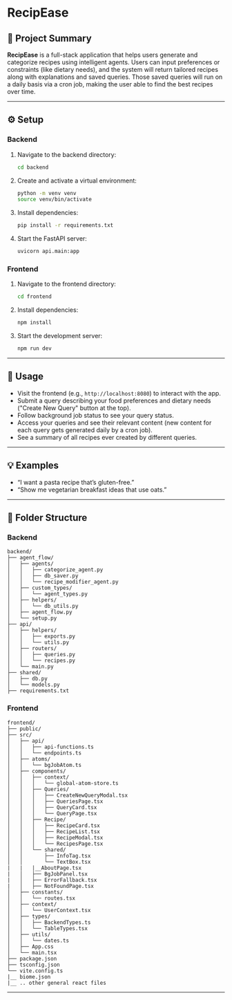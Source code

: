 # RecipEase

## 📝 Project Summary

**RecipEase** is a full-stack application that helps users generate and categorize recipes using intelligent agents. Users can input preferences or constraints (like dietary needs), and the system will return tailored recipes along with explanations and saved queries. Those saved queries will run on a daily basis via a cron job, making the user able to find the best recipes over time.

---

## ⚙️ Setup

### Backend

1. Navigate to the backend directory:
   ```bash
   cd backend
   ```

2. Create and activate a virtual environment:
   ```bash
   python -m venv venv
   source venv/bin/activate
   ```

3. Install dependencies:
   ```bash
   pip install -r requirements.txt
   ```

4. Start the FastAPI server:
   ```bash
   uvicorn api.main:app
   ```

### Frontend

1. Navigate to the frontend directory:
   ```bash
   cd frontend
   ```

2. Install dependencies:
   ```bash
   npm install
   ```

3. Start the development server:
   ```bash
   npm run dev
   ```

---

## 🚀 Usage

- Visit the frontend (e.g., `http://localhost:8080`) to interact with the app.
- Submit a query describing your food preferences and dietary needs ("Create New Query" button at the top).
- Follow background job status to see your query status. 
- Access your queries and see their relevant content (new content for each query gets generated daily by a cron job).
- See a summary of all recipes ever created by different queries.
---

## 💡 Examples

- “I want a pasta recipe that’s gluten-free.”
- “Show me vegetarian breakfast ideas that use oats.”

---

## 📁 Folder Structure

### Backend

```
backend/
├── agent_flow/
│   ├── agents/
│   │   ├── categorize_agent.py
│   │   ├── db_saver.py
│   │   └── recipe_modifier_agent.py
│   ├── custom_types/
│   │   └── agent_types.py
│   ├── helpers/
│   │   └── db_utils.py
│   ├── agent_flow.py
│   └── setup.py
├── api/
│   ├── helpers/
│   │   ├── exports.py
│   │   └── utils.py
│   ├── routers/
│   │   ├── queries.py
│   │   └── recipes.py
│   └── main.py
├── shared/
│   ├── db.py
│   └── models.py
├── requirements.txt
```

### Frontend

```
frontend/
├── public/
├── src/
│   ├── api/
│   │   ├── api-functions.ts
│   │   └── endpoints.ts
│   ├── atoms/
│   │   └── bgJobAtom.ts
│   ├── components/
│   │   ├── context/
│   │   │   └── global-atom-store.ts
│   │   ├── Queries/
│   │   │   ├── CreateNewQueryModal.tsx
│   │   │   ├── QueriesPage.tsx
│   │   │   ├── QueryCard.tsx
│   │   │   └── QueryPage.tsx
│   │   ├── Recipe/
│   │   │   ├── RecipeCard.tsx
│   │   │   ├── RecipeList.tsx
│   │   │   ├── RecipeModal.tsx
│   │   │   └── RecipesPage.tsx
│   │   └── shared/
│   │       ├── InfoTag.tsx
│   │       └── TextBox.tsx
|   |   |__AboutPage.tsx
|   │   ├── BgJobPanel.tsx
|   │   ├── ErrorFallback.tsx
|   │   ├── NotFoundPage.tsx
│   ├── constants/
│   │   └── routes.tsx
│   ├── context/
│   │   └── UserContext.tsx
│   ├── types/
│   │   ├── BackendTypes.ts
│   │   └── TableTypes.tsx
│   ├── utils/
│   │   └── dates.ts
│   ├── App.css
│   └── main.tsx
├── package.json
├── tsconfig.json
└── vite.config.ts
|__ biome.json
|__ .. other general react files
```

---
